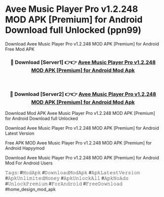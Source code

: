 # Avee Music Player Pro v1.2.248 MOD APK [Premium] for Android Download full Unlocked (ppn99)
Download Avee Music Player Pro v1.2.248 MOD APK [Premium] for Android Free Mod APK

<div align="center">
<h3>🔴 Download [Server1] 👉👉 <a href="https://apkcomod.com?title=Avee_Music_Player_Pro_v1.2.248_MOD_APK_[Premium]_for_Android">Avee Music Player Pro v1.2.248 MOD APK [Premium] for Android Mod Apk</a></h3><br>

<h3>🔴 Download [Server2] 👉👉 <a href="https://apkcomod.com?title=Avee_Music_Player_Pro_v1.2.248_MOD_APK_[Premium]_for_Android">Avee Music Player Pro v1.2.248 MOD APK [Premium] for Android Mod Apk</a></h3>
</div>


Download Mod APK Avee Music Player Pro v1.2.248 MOD APK [Premium] for Android Download full Unlocked

Download Avee Music Player Pro v1.2.248 MOD APK [Premium] for Android Latest Version

Free APK MOD Avee Music Player Pro v1.2.248 MOD APK [Premium] for Android Hapyymod

Download Avee Music Player Pro v1.2.248 MOD APK [Premium] for Android Mod For Android Users

𝚃𝚊𝚐𝚜: #𝙼𝚘𝚍𝙰𝚙𝚔 #𝙳𝚘𝚠𝚗𝚕𝚘𝚊𝚍𝙼𝚘𝚍𝙰𝚙𝚔 #𝙰𝚙𝚔𝙻𝚊𝚝𝚎𝚜𝚝𝚅𝚎𝚛𝚜𝚒𝚘𝚗 #𝙰𝚙𝚔𝚄𝚗𝚕𝚒𝚖𝚒𝚝𝚎𝚍𝙼𝚘𝚗𝚎𝚢 #𝙰𝚙𝚔𝚄𝚗𝚕𝚘𝚌𝚔𝙰𝚕𝚕 #𝙰𝚙𝚔𝙽𝚘𝙰𝚍𝚜 #𝚄𝚗𝚕𝚘𝚌𝚔𝙿𝚛𝚎𝚖𝚒𝚞𝚖 #𝙵𝚘𝚛𝙰𝚗𝚍𝚛𝚘𝚒𝚍 #𝙵𝚛𝚎𝚎𝙳𝚘𝚠𝚗𝚕𝚘𝚊𝚍 #home_design_mod_apk